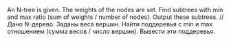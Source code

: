 An N-tree is given. The weights of the nodes are set. Find subtrees with min and max ratio (sum of weights / number of nodes). Output these subtrees.
//
Дано N-дерево. Заданы веса вершин. Найти поддеревья с min и max отношением (сумма весов / число вершин). Вывести эти поддеревья.
